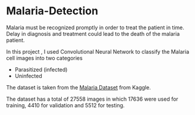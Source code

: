 # Malaria-Detection

Malaria must be recognized promptly in order to treat the patient in time. Delay in diagnosis and treatment could lead to the death of the malaria patient.

In this project , I used Convolutional Neural Network to classify the Malaria cell images into two categories
- Parasitized (infected)
- Uninfected

The dataset is taken from the [Malaria Dataset](https://www.kaggle.com/iarunava/cell-images-for-detecting-malaria) from Kaggle.

The dataset has a total of 27558 images in which 17636 were used for training, 4410 for validation and 5512 for testing.
